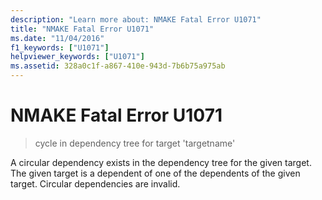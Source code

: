 ```yaml
---
description: "Learn more about: NMAKE Fatal Error U1071"
title: "NMAKE Fatal Error U1071"
ms.date: "11/04/2016"
f1_keywords: ["U1071"]
helpviewer_keywords: ["U1071"]
ms.assetid: 328a0c1f-a867-410e-943d-7b6b75a975ab
---
```

# NMAKE Fatal Error U1071

> cycle in dependency tree for target 'targetname'

A circular dependency exists in the dependency tree for the given target. The given target is a dependent of one of the dependents of the given target. Circular dependencies are invalid.

